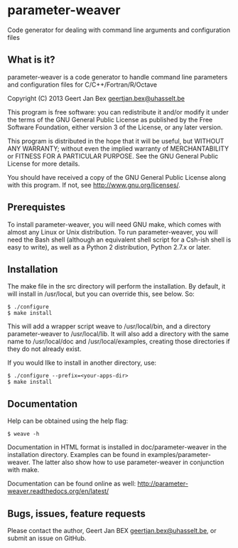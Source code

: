 parameter-weaver
================
Code generator for dealing with command line arguments and configuration files

What is it?
-----------
parameter-weaver is a code generator to handle command line parameters
and configuration files for C/C++/Fortran/R/Octave

Copyright (C) 2013 Geert Jan Bex <geertjan.bex@uhasselt.be>
 
This program is free software: you can redistribute it and/or modify
it under the terms of the GNU General Public License as published by
the Free Software Foundation, either version 3 of the License, or
any later version.
 
This program is distributed in the hope that it will be useful,
but WITHOUT ANY WARRANTY; without even the implied warranty of
MERCHANTABILITY or FITNESS FOR A PARTICULAR PURPOSE.  See the
GNU General Public License for more details.

You should have received a copy of the GNU General Public License
along with this program.  If not, see <http://www.gnu.org/licenses/>.


Prerequistes
------------
To install parameter-weaver, you will need GNU make, which comes with
almost any Linux or Unix distribution.  To run parameter-weaver, you will
need the Bash shell (although an equivalent shell script for a Csh-ish
shell is easy to write), as well as a Python 2 distribution, Python 2.7.x
or later.


Installation
------------
The make file in the src directory will perform the installation.
By default, it will install in /usr/local, but you can override this,
see below.  So:
```
$ ./configure
$ make install
```
This will add a wrapper script weave to /usr/local/bin, and a directory
parameter-weaver to /usr/local/lib.  It will also add a directory with
the same name to /usr/local/doc and /usr/local/examples, creating those
directories if they do not already exist.

If you would llke to install in another directory, use:
```
$ ./configure --prefix=<your-apps-dir>
$ make install
```


Documentation
-------------
Help can be obtained using the help flag:
```
$ weave -h
```
Documentation in HTML format is installed in doc/parameter-weaver in the
installation directory.  Examples can be found in examples/parameter-weaver.
The latter also show how to use parameter-weaver in conjunction with make.

Documentation can be found online as well:
http://parameter-weaver.readthedocs.org/en/latest/


Bugs, issues, feature requests
------------------------------
Please contact the author, Geert Jan BEX <geertjan.bex@uhasselt.be>, or
submit an issue on GitHub.
